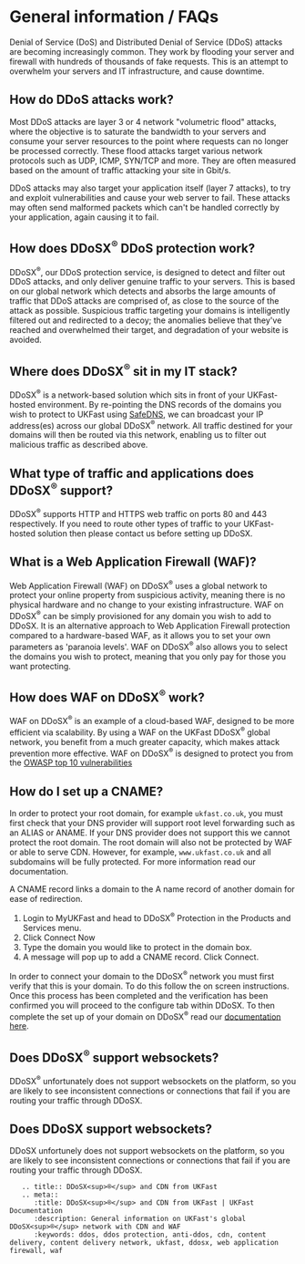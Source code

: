 # General information / FAQs

Denial of Service (DoS) and Distributed Denial of Service (DDoS) attacks are becoming increasingly common. They work by flooding your server and firewall with hundreds of thousands of fake requests.  This is an attempt to overwhelm your servers and IT infrastructure, and cause downtime.

## How do DDoS attacks work?

Most DDoS attacks are layer 3 or 4 network "volumetric flood" attacks, where the objective is to saturate the bandwidth to your servers and consume your server resources to the point where requests can no longer be processed correctly.  These flood attacks target various network protocols such as UDP, ICMP, SYN/TCP and more.  They are often measured based on the amount of traffic attacking your site in Gbit/s.

DDoS attacks may also target your application itself (layer 7 attacks), to try and exploit vulnerabilities and cause your web server to fail.  These attacks may often send malformed packets which can't be handled correctly by your application, again causing it to fail.

## How does DDoSX<sup>®</sup> DDoS protection work?

DDoSX<sup>®</sup>, our DDoS protection service, is designed to detect and filter out DDoS attacks, and only deliver genuine traffic to your servers.  This is based on our global network which detects and absorbs the large amounts of traffic that DDoS attacks are comprised of, as close to the source of the attack as possible.  Suspicious traffic targeting your domains is intelligently filtered out and redirected to a decoy; the anomalies believe that they've reached and overwhelmed their target, and degradation of your website is avoided.

## Where does DDoSX<sup>®</sup> sit in my IT stack?

DDoSX<sup>®</sup> is a network-based solution which sits in front of your UKFast-hosted environment.  By re-pointing the DNS records of the domains you wish to protect to UKFast using [SafeDNS](/domains/safedns/index), we can broadcast your IP address(es) across our global DDoSX<sup>®</sup> network.  All traffic destined for your domains will then be routed via this network, enabling us to filter out malicious traffic as described above.

## What type of traffic and applications does DDoSX<sup>®</sup> support?

DDoSX<sup>®</sup> supports HTTP and HTTPS web traffic on ports 80 and 443 respectively. If you need to route other types of traffic to your UKFast-hosted solution then please contact us before setting up DDoSX.

## What is a Web Application Firewall (WAF)?

Web Application Firewall (WAF) on DDoSX<sup>®</sup> uses a global network to protect your online property from suspicious activity, meaning there is no physical hardware and no change to your existing infrastructure.  WAF on DDoSX<sup>®</sup> can be simply provisioned for any domain you wish to add to DDoSX. It is an alternative approach to Web Application Firewall protection compared to a hardware-based WAF, as it allows you to set your own parameters as 'paranoia levels'. WAF on DDoSX<sup>®</sup> also allows you to select the domains you wish to protect, meaning that you only pay for those you want protecting.

## How does WAF on DDoSX<sup>®</sup> work?

WAF on DDoSX<sup>®</sup> is an example of a cloud-based WAF, designed to be more efficient via scalability. By using a WAF on the UKFast DDoSX<sup>®</sup> global network, you benefit from a much greater capacity, which makes attack prevention more effective.  WAF on DDoSX<sup>®</sup> is designed to protect you from the [OWASP top 10 vulnerabilities](/security/webapplicationfirewall/attacks)

## How do I set up a CNAME?

In order to protect your root domain, for example `ukfast.co.uk`, you must first check that your DNS provider will support root level forwarding such as an ALIAS or ANAME. If your DNS provider does not support this we cannot protect the root domain. The root domain will also not be protected by WAF or able to serve CDN. However, for example, `www.ukfast.co.uk` and all subdomains will be fully protected. For more information read our documentation.

A CNAME record links a domain to the A name record of another domain for ease of redirection.

1. Login to MyUKFast and head to DDoSX<sup>®</sup> Protection in the Products and Services menu.
2. Click Connect Now
3. Type the domain you would like to protect in the domain box.
4. A message will pop up to add a CNAME record. Click Connect.

In order to connect your domain to the DDoSX<sup>®</sup> network you must first verify that this is your domain. To do this follow the on screen instructions. Once this process has been completed and the verification has been confirmed you will proceed to the configure tab within DDoSX. To then complete the set up of your domain on DDoSX<sup>®</sup> read our [documentation here](/security/ddos/index).

## Does DDoSX<sup>®</sup> support <nospell>websockets</nospell>?

DDoSX<sup>®</sup> unfortunately does not support <nospell>websockets</nospell> on the platform, so you are likely to see inconsistent connections or connections that fail if you are routing your traffic through DDoSX.

## Does DDoSX support websockets?

DDoSX unfortunely does not support websockets on the platform, so you are likely to see inconsistent connections or connections that fail if you are routing your traffic through DDoSX.

```eval_rst
   .. title:: DDoSX<sup>®</sup> and CDN from UKFast
   .. meta::
      :title: DDoSX<sup>®</sup> and CDN from UKFast | UKFast Documentation
      :description: General information on UKFast's global DDoSX<sup>®</sup> network with CDN and WAF
      :keywords: ddos, ddos protection, anti-ddos, cdn, content delivery, content delivery network, ukfast, ddosx, web application firewall, waf
```
